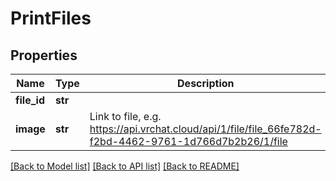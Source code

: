 # PrintFiles


## Properties
Name | Type | Description | Notes
------------ | ------------- | ------------- | -------------
**file_id** | **str** |  | [optional] 
**image** | **str** | Link to file, e.g. https://api.vrchat.cloud/api/1/file/file_66fe782d-f2bd-4462-9761-1d766d7b2b26/1/file | [optional] 

[[Back to Model list]](../README.md#documentation-for-models) [[Back to API list]](../README.md#documentation-for-api-endpoints) [[Back to README]](../README.md)


